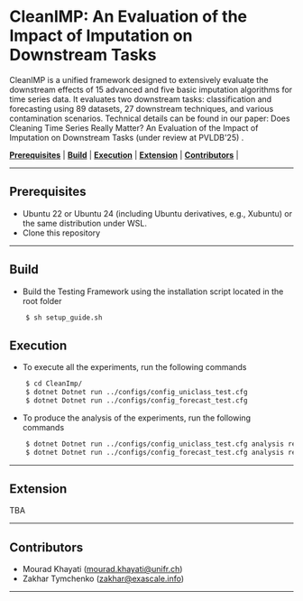 # CleanIMP:  An Evaluation of the Impact of Imputation on Downstream Tasks

CleanIMP is a unified framework designed to extensively evaluate the downstream effects of 15 advanced and five
basic imputation algorithms for time series data. It evaluates two downstream tasks: classification and forecasting
using 89 datasets, 27 downstream techniques, and various contamination scenarios. Technical details can be found in our
paper: Does Cleaning Time Series Really Matter? An Evaluation of the Impact of Imputation on Downstream Tasks (under review at PVLDB'25) </a>. 


 [**Prerequisites**](#prerequisites) | [**Build**](#build) | [**Execution**](#execution) | [**Extension**](#extension) | [**Contributors**](#contributors) |


---

## Prerequisites

- Ubuntu 22 or Ubuntu 24 (including Ubuntu derivatives, e.g., Xubuntu) or the same distribution under WSL.
- Clone this repository
 

---

## Build
- Build the Testing Framework using the installation script located in the root folder 

```bash
    $ sh setup_guide.sh
```
  

## Execution

- To execute all the experiments, run the following commands
  
```bash
    $ cd CleanImp/
    $ dotnet Dotnet run ../configs/config_uniclass_test.cfg
    $ dotnet Dotnet run ../configs/config_forecast_test.cfg
```

- To produce the analysis of the experiments, run the following commands
  
```bash
    $ dotnet Dotnet run ../configs/config_uniclass_test.cfg analysis reference:f1
    $ dotnet Dotnet run ../configs/config_forecast_test.cfg analysis reference:smape12
```


---

## Extension

TBA

---

## Contributors

- Mourad Khayati (mourad.khayati@unifr.ch)
- Zakhar Tymchenko (zakhar@exascale.info)

---
